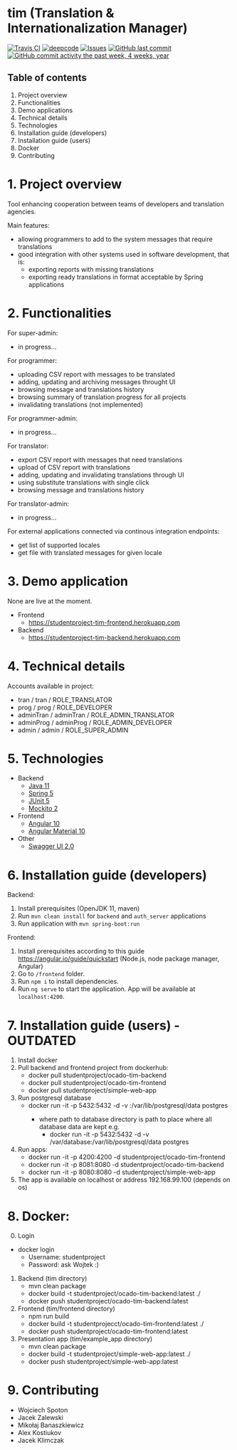 # tim (Translation & Internationalization Manager)

[![Travis CI](https://travis-ci.com/tubidubidam/tim2.svg?branch=develop)](https://travis-ci.org/tubidubidam/tim2) [![deepcode](https://www.deepcode.ai/api/gh/badge?key=eyJhbGciOiJIUzI1NiIsInR5cCI6IkpXVCJ9.eyJwbGF0Zm9ybTEiOiJnaCIsIm93bmVyMSI6InR1YmlkdWJpZGFtIiwicmVwbzEiOiJ0aW0yIiwiaW5jbHVkZUxpbnQiOmZhbHNlLCJhdXRob3JJZCI6MjA0NTUsImlhdCI6MTU5ODYzODc3MX0.alSBJCVF65_l8Hbt-qnewG6AJv9hq1bnlFrqbn-UeAY)](https://www.deepcode.ai/app/gh/tubidubidam/tim2/_/dashboard?utm_content=gh%2Ftubidubidam%2Ftim2) [![Issues](https://img.shields.io/github/issues-raw/tubidubidam/tim2?maxAge=25000)](https://github.com/tubidubidam/tim2/issues)  [![GitHub last commit](https://img.shields.io/github/last-commit/tubidubidam/tim2.svg?style=flat)]()
[![GitHub commit activity the past week, 4 weeks, year](https://img.shields.io/github/commit-activity/y/tubidubidam/tim2.svg?style=flat)]()

## Table of contents
1. Project overview
1. Functionalities
1. Demo applications
1. Technical details
1. Technologies
1. Installation guide (developers)
1. Installation guide (users)
1. Docker
1. Contributing

# 1. Project overview
Tool enhancing cooperation between teams of developers and translation agencies.

Main features:
* allowing programmers to add to the system messages that require translations
* good integration with other systems used in software development, that is:
  * exporting reports with missing translations
  * exporting ready translations in format acceptable by Spring applications



# 2. Functionalities
For super-admin:
* in progress...

For programmer:
* uploading CSV report with messages to be translated 
* adding, updating and archiving messages throught UI
* browsing message and translations history
* browsing summary of translation progress for all projects
* invalidating translations (not implemented)


For programmer-admin:
* in progress...

For translator:
* export CSV report with messages that need translations
* upload of CSV report with translations
* adding, updating and invalidating translations through UI
* using substitute translations with single click
* browsing message and translations history

For translator-admin:
* in progress...

For external applications connected via continous integration endpoints:
* get list of supported locales
* get file with translated messages for given locale


# 3. Demo application
None are live at the moment.

* Frontend
    * https://studentproject-tim-frontend.herokuapp.com
* Backend
    * https://studentproject-tim-backend.herokuapp.com


# 4. Technical details
Accounts available in project:
* tran / tran / ROLE_TRANSLATOR
* prog / prog / ROLE_DEVELOPER
* adminTran / adminTran / ROLE_ADMIN_TRANSLATOR
* adminProg / adminProg / ROLE_ADMIN_DEVELOPER
* admin / admin / ROLE_SUPER_ADMIN


# 5. Technologies
* Backend
  * [Java 11](https://openjdk.java.net/projects/jdk/11/)
  * [Spring 5](https://spring.io/)
  * [JUnit 5](https://junit.org/junit5/)
  * [Mockito 2](https://site.mockito.org/)
* Frontend
  * [Angular 10](https://angular.io/)
  * [Angular Material 10](https://material.angular.io/)
* Other
  * [Swagger UI 2.0](https://swagger.io/)


# 6. Installation guide (developers)
Backend:  
1. Install prerequisites (OpenJDK 11, maven)
1. Run `mvn clean install`  for `backend` and `auth_server` applications
1. Run application with `mvn spring-boot:run`

Frontend:  
1. Install prerequisites according to this guide https://angular.io/guide/quickstart (Node.js, node package manager, Angular)
1. Go to `/frontend` folder.  
1. Run `npm i` to install dependencies.  
1. Run `ng serve` to start the application. App will be available at `localhost:4200`.  


# 7. Installation guide (users) - OUTDATED
1. Install docker
1. Pull backend and frontend project from dockerhub:
    * docker pull studentproject/ocado-tim-backend
    * docker pull studentproject/ocado-tim-frontend
    * docker pull studentproject/simple-web-app
1. Run postgresql database
    * docker run -it -p 5432:5432 -d -v <path to database directory>:/var/lib/postgresql/data postgres
        * where path to database directory is path to place where all database data are kept e.g.
            * docker run -it -p 5432:5432 -d -v /var/database:/var/lib/postgresql/data postgres 
1. Run apps:
    * docker run -it -p 4200:4200 -d studentproject/ocado-tim-frontend
    * docker run -it -p 8081:8080 -d studentproject/ocado-tim-backend
    * docker run -it -p 8080:8080 -d studentproject/simple-web-app  
1. The app is available on localhost or address 192.168.99.100 (depends on os)


# 8. Docker:
0. Login
 * docker login
    * Username: studentproject
    * Password: ask Wojtek :)
1. Backend (tim directory)
    * mvn clean package
    * docker build -t studentproject/ocado-tim-backend:latest ./
    * docker push studentproject/ocado-tim-backend:latest
2. Frontend (tim/frontend directory)
    * npm run build
    * docker build -t studentprojecct/ocado-tim-frontend:latest ./
    * docker push studentproject/ocado-tim-frontend:latest
3. Presentation app (tim/example_app directory)
    * mvn clean package
    * docker build -t studentproject/simple-web-app:latest ./
    * docker push studentproject/simple-web-app:latest
 

# 9. Contributing
* Wojciech Spoton 
* Jacek Zalewski 
* Mikołaj Banaszkiewicz
* Alex Kostiukov 
* Jacek Klimczak
